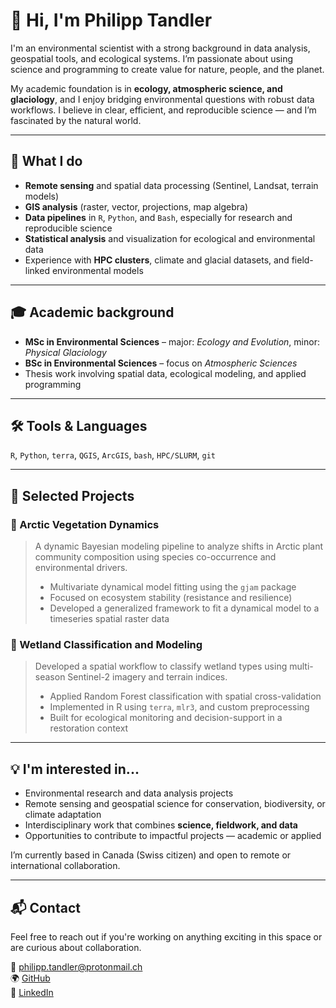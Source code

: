 # 👋 Hi, I'm Philipp Tandler

I'm an environmental scientist with a strong background in data analysis, geospatial tools, and ecological systems. I’m passionate about using science and programming to create value for nature, people, and the planet.

My academic foundation is in **ecology, atmospheric science, and glaciology**, and I enjoy bridging environmental questions with robust data workflows. I believe in clear, efficient, and reproducible science — and I’m fascinated by the natural world.

---

## 🌿 What I do

- **Remote sensing** and spatial data processing (Sentinel, Landsat, terrain models)
- **GIS analysis** (raster, vector, projections, map algebra)
- **Data pipelines** in `R`, `Python`, and `Bash`, especially for research and reproducible science
- **Statistical analysis** and visualization for ecological and environmental data
- Experience with **HPC clusters**, climate and glacial datasets, and field-linked environmental models

---

## 🎓 Academic background

- **MSc in Environmental Sciences** – major: *Ecology and Evolution*, minor: *Physical Glaciology*
- **BSc in Environmental Sciences** – focus on *Atmospheric Sciences*
- Thesis work involving spatial data, ecological modeling, and applied programming

---

## 🛠 Tools & Languages

`R`, `Python`, `terra`, `QGIS`, `ArcGIS`, `bash`, `HPC/SLURM`, `git`

---

## 📁 Selected Projects

### 🌱 Arctic Vegetation Dynamics

> A dynamic Bayesian modeling pipeline to analyze shifts in Arctic plant community composition using species co-occurrence and environmental drivers.  
> - Multivariate dynamical model fitting using the `gjam` package  
> - Focused on ecosystem stability (resistance and resilience)
> - Developed a generalized framework to fit a dynamical model to a timeseries spatial raster data

### 🌾 Wetland Classification and Modeling

> Developed a spatial workflow to classify wetland types using multi-season Sentinel-2 imagery and terrain indices.  
> - Applied Random Forest classification with spatial cross-validation  
> - Implemented in R using `terra`, `mlr3`, and custom preprocessing  
> - Built for ecological monitoring and decision-support in a restoration context

---

## 💡 I'm interested in...

- Environmental research and data analysis projects
- Remote sensing and geospatial science for conservation, biodiversity, or climate adaptation
- Interdisciplinary work that combines **science, fieldwork, and data**
- Opportunities to contribute to impactful projects — academic or applied

I’m currently based in Canada (Swiss citizen) and open to remote or international collaboration.

---

## 📬 Contact

Feel free to reach out if you're working on anything exciting in this space or are curious about collaboration.

📧 philipp.tandler@protonmail.ch  
🌍 [GitHub](https://github.com/philipptandler)  
🌱 [LinkedIn](www.linkedin.com/in/philipp-tandler-9401452b8)
